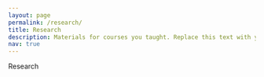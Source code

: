 ```yaml
---
layout: page
permalink: /research/
title: Research
description: Materials for courses you taught. Replace this text with your description.
nav: true
---
```


Research